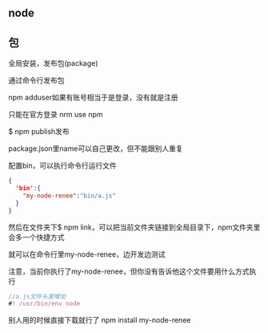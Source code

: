 ## node

## 包

全局安装，发布包(package)

通过命令行发布包

npm adduser如果有账号相当于是登录，没有就是注册

只能在官方登录 nrm use npm

$ npm publish发布

package.json里name可以自己更改，但不能跟别人重复

配置bin，可以执行命令行运行文件

```json
{
  'bin':{
    "my-node-renee":"bin/a.js"
  }
}
```

然后在文件夹下$ npm link，可以把当前文件夹链接到全局目录下，npm文件夹里会多一个快捷方式

就可以在命令行里my-node-renee，边开发边测试

注意，当前你执行了my-node-renee，但你没有告诉他这个文件要用什么方式执行

```javascript
//a.js文件头里增加
#! /usr/bin/env node
```

别人用的时候直接下载就行了 npm install my-node-renee